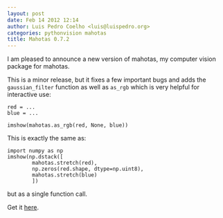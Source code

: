 ```yaml
---
layout: post
date: Feb 14 2012 12:14
author: Luis Pedro Coelho <luis@luispedro.org>
categories: pythonvision mahotas
title: Mahotas 0.7.2
---
```


I am pleased to announce a new version of mahotas, my computer vision
package for mahotas.

This is a minor release, but it fixes a few important bugs and adds the
`gaussian_filter` function as well as `as_rgb` which is very helpful for
interactive use:

    red = ...
    blue = ...

    imshow(mahotas.as_rgb(red, None, blue))

This is exactly the same as:

    import numpy as np
    imshow(np.dstack([
            mahotas.stretch(red),
            np.zeros(red.shape, dtype=np.uint8),
            mahotas.stretch(blue)
            ])

but as a single function call.

Get it [here](http://pypi.python.org/pypi/mahotas).

